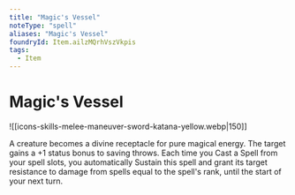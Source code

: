 ```yaml
---
title: "Magic's Vessel"
noteType: "spell"
aliases: "Magic's Vessel"
foundryId: Item.ailzMQrhVszVkpis
tags:
  - Item
---
```


# Magic's Vessel
![[icons-skills-melee-maneuver-sword-katana-yellow.webp|150]]

A creature becomes a divine receptacle for pure magical energy. The target gains a +1 status bonus to saving throws. Each time you Cast a Spell from your spell slots, you automatically Sustain this spell and grant its target resistance to damage from spells equal to the spell's rank, until the start of your next turn.
